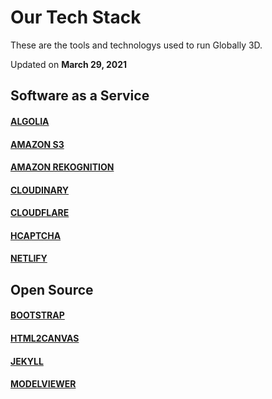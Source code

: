 # Our Tech Stack
These are the tools and technologys used to run Globally 3D.

Updated on __March 29, 2021__

## Software as a Service

#### [ALGOLIA](https://www.algolia.com)
#### [AMAZON S3](https://aws.amazon.com/s3/)
#### [AMAZON REKOGNITION](https://aws.amazon.com/rekognition/)
#### [CLOUDINARY](https://cloudinary.com)
#### [CLOUDFLARE](https://www.cloudflare.com)
#### [HCAPTCHA](https://www.hcaptcha.com)
#### [NETLIFY](https://www.netlify.com)

## Open Source 

#### [BOOTSTRAP](https://getbootstrap.com)
#### [HTML2CANVAS](https://html2canvas.hertzen.com)
#### [JEKYLL](https://jekyllrb.com)
#### [MODELVIEWER](https://modelviewer.dev)
